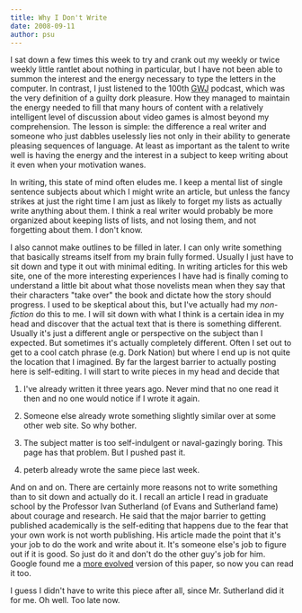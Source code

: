 ```yaml
---
title: Why I Don't Write
date: 2008-09-11
author: psu
---
```



I sat down a few times this week to try and crank out my weekly or twice weekly little rantlet about nothing in particular, but I have not been able to summon the interest and the energy necessary to type the letters in the computer. In contrast, I just listened to the 100th <a href="http://www.gamerswithjobs.com/">GWJ</a> podcast, which was the very definition of a guilty dork pleasure. How they managed to maintain the energy needed to fill that many hours of content with a relatively intelligent level of discussion about video games is almost beyond my comprehension. The lesson is simple: the difference a real writer and someone who just dabbles uselessly lies not only in their ability to generate pleasing sequences of language. At least as important as the talent to write well is having the energy and the interest in a subject to keep writing about it even when your motivation wanes.

In writing, this state of mind often eludes me. I keep a mental list of single sentence subjects about which I might write an article, but unless the fancy strikes at just the right time I am just as likely to forget my lists as actually write anything about them. I think a real writer would probably be more organized about keeping lists of lists, and not losing them, and not forgetting about them. I don't know.

I also cannot make outlines to be filled in later. I can only write something that basically streams itself from my brain fully formed. Usually I just have to sit down and type it out with minimal editing. In writing articles for this web site, one of the more interesting experiences I have had is finally coming to understand a little bit about what those novelists mean when they say that their characters "take over" the book and dictate how the story should progress. I used to be skeptical about this, but I've actually had my <em>non-fiction</em> do this to me. I will sit down with what I think is a certain idea in my head and discover that the actual text that is there is something different. Usually it's just a different angle or perspective on the subject than I expected. But sometimes it's actually completely different. Often I set out to get to a cool catch phrase (e.g. Dork Nation) but where I end up is not quite the location that I imagined.
By far the largest barrier to actually posting here is self-editing. I will start to write pieces in my head and decide that

1. I've already written it three years ago. Never mind that no one read it then and no one would notice if I wrote it again.

2. Someone else already wrote something slightly similar over at some other web site. So why bother.

3. The subject matter is too self-indulgent or naval-gazingly boring. This page has that problem. But I pushed past it.

4. peterb already wrote the same piece last week.

And on and on. There are certainly more reasons not to write something than to sit down
and actually do it. I recall an article I read in graduate school by the Professor Ivan
Sutherland (of Evans and Sutherland fame) about courage and research. He said that the
major barrier to getting published academically is the self-editing that happens due to
the fear that your own work is not worth publishing. His article made the point that it's
your job to do the work and write about it. It's someone else's job to figure out if it is
good. So just do it and don't do the other guy's job for him. Google found me a <a
href="https://reimbar.org/papers/technology-and-courage/">more evolved</a> version of this
paper, so now you can read it too.

I guess I didn't have to write this piece after all, since Mr. Sutherland did it for me.
Oh well. Too late now.